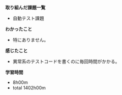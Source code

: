 **取り組んだ課題一覧**
* 自動テスト課題

**わかったこと**
* 特にありません。

**感じたこと**
* 異常系のテストコードを書くのに毎回時間がかかる。

**学習時間**
* 8h00m
 * total 1402h00m
